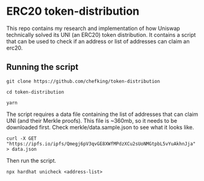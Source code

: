 # ERC20 token-distribution

This repo contains my research and implementation of how Uniswap technically solved its UNI (an ERC20) token distribution.
It contains a script that can be used to check if an address or list of addresses can claim an erc20.

## Running the script

```
git clone https://github.com/chefking/token-distribution

cd token-distribution

yarn
```

The script requires a data file containing the list of addresses that can claim UNI (and their Merkle proofs). This file is ~360mb, so it needs to be downloaded first. Check merkle/data.sample.json to see what it looks like.

```
curl -X GET "https://ipfs.io/ipfs/Qmegj6pV3qvGE8XWfMPdzXCu2sUoNMGtpbL5vYuAkhnJja" > data.json
```

Then run the script.

```
npx hardhat unicheck <address-list>
```
